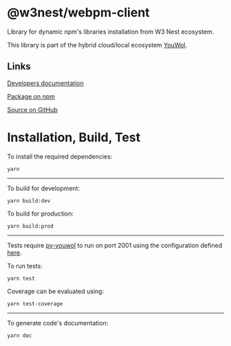 # @w3nest/webpm-client

Library for dynamic npm's libraries installation from W3 Nest ecosystem.

This library is part of the hybrid cloud/local ecosystem
[YouWol](https://platform.youwol.com/apps/@youwol/platform/latest).

## Links

<!-- no user guide provided -->

[Developers documentation](https://platform.youwol.com/apps/@youwol/cdn-explorer/latest?package=@w3nest/webpm-client&tab=doc)

[Package on npm](https://www.npmjs.com/package/@w3nest/webpm-client)

[Source on GitHub](https://github.com/w3nest/webpm-client)

# Installation, Build, Test

To install the required dependencies:

```shell
yarn
```

---

To build for development:

```shell
yarn build:dev
```

To build for production:

```shell
yarn build:prod
```

---

Tests require [py-youwol](https://l.youwol.com/doc/py-youwol) to run on port 2001 using the configuration defined [here](https://github.com/youwol/integration-tests-conf).

To run tests:

```shell
yarn test
```

Coverage can be evaluated using:

```shell
yarn test-coverage
```

---

To generate code's documentation:

```shell
yarn doc
```
